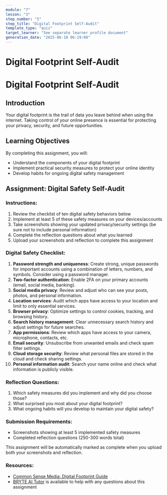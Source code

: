 ```yaml
---
module: "7"
lesson: "3"
step_number: "5"
step_title: "Digital Footprint Self-Audit"
template_type: "quiz"
target_learner: "See separate learner profile document"
generation_date: "2025-06-10 06:19:08"
---
```


# Digital Footprint Self-Audit

# Digital Footprint Self-Audit

## Introduction
Your digital footprint is the trail of data you leave behind when using the internet. Taking control of your online presence is essential for protecting your privacy, security, and future opportunities.

## Learning Objectives
By completing this assignment, you will:
- Understand the components of your digital footprint
- Implement practical security measures to protect your online identity
- Develop habits for ongoing digital safety management

## Assignment: Digital Safety Self-Audit

### Instructions:
1. Review the checklist of ten digital safety behaviors below
2. Implement at least 5 of these safety measures on your devices/accounts
3. Take screenshots showing your updated privacy/security settings (be sure not to include personal information)
4. Complete the reflection questions about what you learned
5. Upload your screenshots and reflection to complete this assignment

### Digital Safety Checklist:
1. **Password strength and uniqueness**: Create strong, unique passwords for important accounts using a combination of letters, numbers, and symbols. Consider using a password manager.
2. **Two-factor authentication**: Enable 2FA on your primary accounts (email, social media, banking).
3. **Social media privacy**: Review and adjust who can see your posts, photos, and personal information.
4. **Location services**: Audit which apps have access to your location and limit to only essential services.
5. **Browser privacy**: Optimize settings to control cookies, tracking, and browsing history.
6. **Search history management**: Clear unnecessary search history and adjust settings for future searches.
7. **App permissions**: Review which apps have access to your camera, microphone, contacts, etc.
8. **Email security**: Unsubscribe from unwanted emails and check spam filter settings.
9. **Cloud storage security**: Review what personal files are stored in the cloud and check sharing settings.
10. **Personal information audit**: Search your name online and check what information is publicly visible.

### Reflection Questions:
1. Which safety measures did you implement and why did you choose those?
2. What surprised you most about your digital footprint?
3. What ongoing habits will you develop to maintain your digital safety?

### Submission Requirements:
- Screenshots showing at least 5 implemented safety measures
- Completed reflection questions (250-300 words total)

This assignment will be automatically marked as complete when you upload both your screenshots and reflection.

### Resources:
- [Common Sense Media: Digital Footprint Guide](https://www.commonsense.org/education/digital-citizenship/lesson/digital-footprints-stay-safe-online)
- [BRYTE AI Tutor](https://excelhighschool.com/bryte-ai-tutor/) is available to help with any questions about this assignment